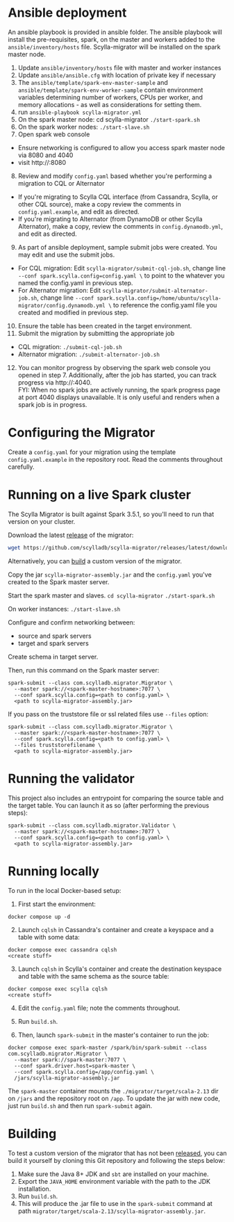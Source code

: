 # Ansible deployment

An ansible playbook is provided in ansible folder.  The ansible playbook will install the pre-requisites, spark, on the master and workers added to the `ansible/inventory/hosts` file.  Scylla-migrator will be installed on the spark master node.
1. Update `ansible/inventory/hosts` file with master and worker instances
2. Update `ansible/ansible.cfg` with location of private key if necessary
3. The `ansible/template/spark-env-master-sample` and `ansible/template/spark-env-worker-sample` contain environment variables determining number of workers, CPUs per worker, and memory allocations - as well as considerations for setting them.
4. run `ansible-playbook scylla-migrator.yml`
5. On the spark master node:
  cd scylla-migrator
  `./start-spark.sh`
6. On the spark worker nodes:
  `./start-slave.sh`
7. Open spark web console
  - Ensure networking is configured to allow you access spark master node via 8080 and 4040
  - visit http://<spark-master-hostname>:8080
8. Review and modify `config.yaml` based whether you're performing a migration to CQL or Alternator
  - If you're migrating to Scylla CQL interface (from Cassandra, Scylla, or other CQL source), make a copy review the comments in `config.yaml.example`, and edit as directed.
  - If you're migrating to Alternator (from DynamoDB or other Scylla Alternator), make a copy, review the comments in `config.dynamodb.yml`, and edit as directed.
9. As part of ansible deployment, sample submit jobs were created.  You may edit and use the submit jobs.
  - For CQL migration: Edit `scylla-migrator/submit-cql-job.sh`, change line `--conf spark.scylla.config=config.yaml \` to point to the whatever you named the config.yaml in previous step.
  - For Alternator migration: Edit `scylla-migrator/submit-alternator-job.sh`, change line `--conf spark.scylla.config=/home/ubuntu/scylla-migrator/config.dynamodb.yml \` to reference the config.yaml file you created and modified in previous step.
10. Ensure the table has been created in the target environment.
11. Submit the migration by submitting the appropriate job
  - CQL migration: `./submit-cql-job.sh`
  - Alternator migration: `./submit-alternator-job.sh`
12. You can monitor progress by observing the spark web console you opened in step 7.  Additionally, after the job has started, you can track progress via http://<spark-master-hostname>:4040.  
  FYI: When no spark jobs are actively running, the spark progress page at port 4040 displays unavailable.  It is only useful and renders when a spark job is in progress.

# Configuring the Migrator

Create a `config.yaml` for your migration using the template `config.yaml.example` in the repository root. Read the comments throughout carefully.

# Running on a live Spark cluster

The Scylla Migrator is built against Spark 3.5.1, so you'll need to run that version on your cluster.

Download the latest [release](/releases) of the migrator:

~~~ sh
wget https://github.com/scylladb/scylla-migrator/releases/latest/download/scylla-migrator-assembly.jar
~~~

Alternatively, you can [build](#building) a custom version of the migrator.

Copy the jar `scylla-migrator-assembly.jar` and the `config.yaml` you've created to the Spark master server.

Start the spark master and slaves.
`cd scylla-migrator`
`./start-spark.sh`

On worker instances:
`./start-slave.sh`

Configure and confirm networking between:
- source and spark servers
- target and spark servers

Create schema in target server.

Then, run this command on the Spark master server:
```shell
spark-submit --class com.scylladb.migrator.Migrator \
  --master spark://<spark-master-hostname>:7077 \
  --conf spark.scylla.config=<path to config.yaml> \
  <path to scylla-migrator-assembly.jar>
```

If you pass on the truststore file or ssl related files use `--files` option:
```shell
spark-submit --class com.scylladb.migrator.Migrator \
  --master spark://<spark-master-hostname>:7077 \
  --conf spark.scylla.config=<path to config.yaml> \
  --files truststorefilename \
  <path to scylla-migrator-assembly.jar>
```

# Running the validator

This project also includes an entrypoint for comparing the source
table and the target table. You can launch it as so (after performing
the previous steps):

```shell
spark-submit --class com.scylladb.migrator.Validator \
  --master spark://<spark-master-hostname>:7077 \
  --conf spark.scylla.config=<path to config.yaml> \
  <path to scylla-migrator-assembly.jar>
```

# Running locally

To run in the local Docker-based setup:

1. First start the environment:
```shell
docker compose up -d
```

2. Launch `cqlsh` in Cassandra's container and create a keyspace and a table with some data:
```shell
docker compose exec cassandra cqlsh
<create stuff>
```

3. Launch `cqlsh` in Scylla's container and create the destination keyspace and table with the same schema as the source table:
```shell
docker compose exec scylla cqlsh
<create stuff>
```

4. Edit the `config.yaml` file; note the comments throughout.

5. Run `build.sh`.

6. Then, launch `spark-submit` in the master's container to run the job:
```shell
docker compose exec spark-master /spark/bin/spark-submit --class com.scylladb.migrator.Migrator \
  --master spark://spark-master:7077 \
  --conf spark.driver.host=spark-master \
  --conf spark.scylla.config=/app/config.yaml \
  /jars/scylla-migrator-assembly.jar
```

The `spark-master` container mounts the `./migrator/target/scala-2.13` dir on `/jars` and the repository root on `/app`. To update the jar with new code, just run `build.sh` and then run `spark-submit` again.

# Building

To test a custom version of the migrator that has not been [released](/releases), you can build it yourself by cloning this Git repository and following the steps below:

1. Make sure the Java 8+ JDK and `sbt` are installed on your machine.
2. Export the `JAVA_HOME` environment variable with the path to the
   JDK installation.
3. Run `build.sh`.
4. This will produce the .jar file to use in the `spark-submit` command at path `migrator/target/scala-2.13/scylla-migrator-assembly.jar`.
